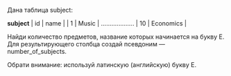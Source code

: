 Дана таблица subject:

______subject______
| id  |	name      |
| 1   |	Music 	  |
...................
| 10  | Economics |

Найди количество предметов, название которых начинается на букву E. Для результирующего столбца создай псевдоним — number_of_subjects.

Обрати внимание: используй латинскую (английскую) букву E.